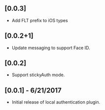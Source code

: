 ## [0.0.3]

* Add FLT prefix to iOS types

## [0.0.2+1]

* Update messaging to support Face ID.

## [0.0.2]

* Support stickyAuth mode.

## [0.0.1] - 6/21/2017

* Initial release of local authentication plugin.
